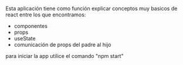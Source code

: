 Esta aplicación tiene como función explicar conceptos muy basicos de react entre los que encontramos:
* componentes
* props
* useState
* comunicación de props del padre al hijo

para iniciar la app utilice el comando "npm start"
